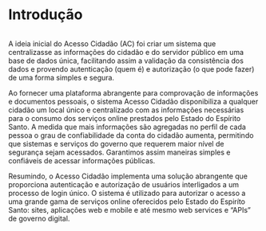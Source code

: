 # Introdução 

``` important:: Essa documentação é para usuários do Acesso Cidadão, caso queira acessar a documentação para desenvolvedores que estão trabalhando com a integração junto ao Acesso Cidadão, ela está disponível em https://docs.acessocidadao.dev.es.gov.br.
```

A ideia inicial do Acesso Cidadão (AC) foi criar um sistema que centralizasse as informações do cidadão e do servidor público em uma base de dados única, facilitando assim a validação da consistência dos dados e 
provendo autenticação (quem é) e autorização (o que pode fazer) de uma forma simples e segura.

Ao fornecer uma plataforma abrangente para comprovação de informações e documentos pessoais, o sistema Acesso Cidadão disponibiliza a qualquer cidadão um local único e centralizado com as informações necessárias 
para o consumo dos serviços online prestados pelo Estado do Espírito Santo. A medida que mais informações são agregadas no perfil de cada pessoa o grau de confiabilidade da conta do cidadão aumenta, permitindo 
que sistemas e serviços do governo que requerem maior nível de segurança sejam acessados. Garantimos assim maneiras simples e confiáveis de acessar informações públicas.

Resumindo, o Acesso Cidadão implementa uma solução abrangente que proporciona autenticação e autorização de usuários interligados a um processo de login único. O sistema é utilizado para autorizar o 
acesso a uma grande gama de serviços online oferecidos pelo Estado do Espiríto Santo: sites, aplicações web e mobile e até mesmo web services e “APIs” de governo digital.

